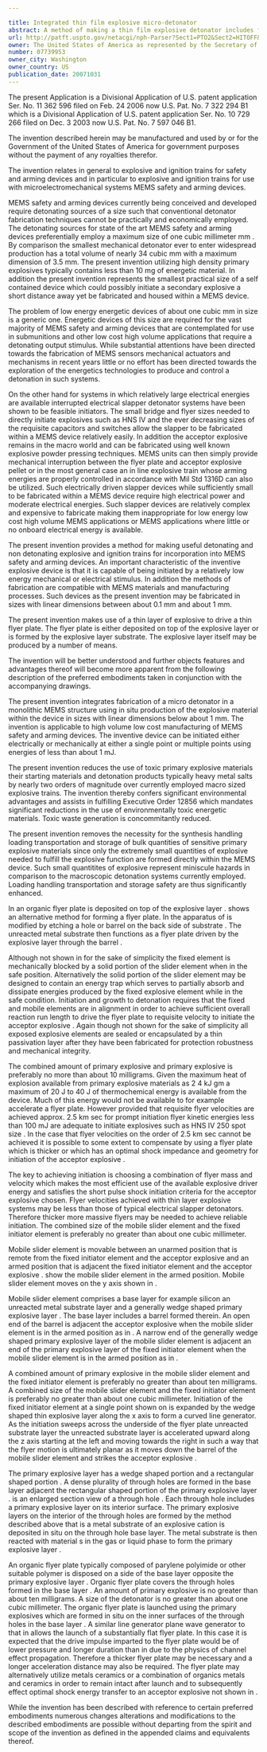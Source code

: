 ```yaml
---

title: Integrated thin film explosive micro-detonator
abstract: A method of making a thin film explosive detonator includes forming a substrate layer; depositing a metal layer in situ on the substrate layer; and reacting the metal layer to form a primary explosive layer. The method and apparatus formed thereby integrates fabrication of a micro-detonator in a monolithic MEMS structure using “in-situ” production of the explosive material within the apparatus, in sizes with linear dimensions below about 1 mm. The method is applicable to high-volume low-cost manufacturing of MEMS safety-and-arming devices. The apparatus can be initiated either electrically or mechanically at either a single point or multiple points, using energies of less than about 1 mJ.
url: http://patft.uspto.gov/netacgi/nph-Parser?Sect1=PTO2&Sect2=HITOFF&p=1&u=%2Fnetahtml%2FPTO%2Fsearch-adv.htm&r=1&f=G&l=50&d=PALL&S1=07739953&OS=07739953&RS=07739953
owner: The United States of America as represented by the Secretary of the Navy
number: 07739953
owner_city: Washington
owner_country: US
publication_date: 20071031
---
```

The present Application is a Divisional Application of U.S. patent application Ser. No. 11 362 596 filed on Feb. 24 2006 now U.S. Pat. No. 7 322 294 B1 which is a Divisional Application of U.S. patent application Ser. No. 10 729 266 filed on Dec. 3 2003 now U.S. Pat. No. 7 597 046 B1.

The invention described herein may be manufactured and used by or for the Government of the United States of America for government purposes without the payment of any royalties therefor.

The invention relates in general to explosive and ignition trains for safety and arming devices and in particular to explosive and ignition trains for use with microelectromechanical systems MEMS safety and arming devices.

MEMS safety and arming devices currently being conceived and developed require detonating sources of a size such that conventional detonator fabrication techniques cannot be practically and economically employed. The detonating sources for state of the art MEMS safety and arming devices preferentially employ a maximum size of one cubic millimeter mm . By comparison the smallest mechanical detonator ever to enter widespread production has a total volume of nearly 34 cubic mm with a maximum dimension of 3.5 mm. The present invention utilizing high density primary explosives typically contains less than 10 mg of energetic material. In addition the present invention represents the smallest practical size of a self contained device which could possibly initiate a secondary explosive a short distance away yet be fabricated and housed within a MEMS device.

The problem of low energy energetic devices of about one cubic mm in size is a generic one. Energetic devices of this size are required for the vast majority of MEMS safety and arming devices that are contemplated for use in submunitions and other low cost high volume applications that require a detonating output stimulus. While substantial attentions have been directed towards the fabrication of MEMS sensors mechanical actuators and mechanisms in recent years little or no effort has been directed towards the exploration of the energetics technologies to produce and control a detonation in such systems.

On the other hand for systems in which relatively large electrical energies are available interrupted electrical slapper detonator systems have been shown to be feasible initiators. The small bridge and flyer sizes needed to directly initiate explosives such as HNS IV and the ever decreasing sizes of the requisite capacitors and switches allow the slapper to be fabricated within a MEMS device relatively easily. In addition the acceptor explosive remains in the macro world and can be fabricated using well known explosive powder pressing techniques. MEMS units can then simply provide mechanical interruption between the flyer plate and acceptor explosive pellet or in the most general case an in line explosive train whose arming energies are properly controlled in accordance with Mil Std 1316D can also be utilized. Such electrically driven slapper devices while sufficiently small to be fabricated within a MEMS device require high electrical power and moderate electrical energies. Such slapper devices are relatively complex and expensive to fabricate making them inappropriate for low energy low cost high volume MEMS applications or MEMS applications where little or no onboard electrical energy is available.

The present invention provides a method for making useful detonating and non detonating explosive and ignition trains for incorporation into MEMS safety and arming devices. An important characteristic of the inventive explosive device is that it is capable of being initiated by a relatively low energy mechanical or electrical stimulus. In addition the methods of fabrication are compatible with MEMS materials and manufacturing processes. Such devices as the present invention may be fabricated in sizes with linear dimensions between about 0.1 mm and about 1 mm.

The present invention makes use of a thin layer of explosive to drive a thin flyer plate. The flyer plate is either deposited on top of the explosive layer or is formed by the explosive layer substrate. The explosive layer itself may be produced by a number of means.

The invention will be better understood and further objects features and advantages thereof will become more apparent from the following description of the preferred embodiments taken in conjunction with the accompanying drawings.

The present invention integrates fabrication of a micro detonator in a monolithic MEMS structure using in situ production of the explosive material within the device in sizes with linear dimensions below about 1 mm. The invention is applicable to high volume low cost manufacturing of MEMS safety and arming devices. The inventive device can be initiated either electrically or mechanically at either a single point or multiple points using energies of less than about 1 mJ.

The present invention reduces the use of toxic primary explosive materials their starting materials and detonation products typically heavy metal salts by nearly two orders of magnitude over currently employed macro sized explosive trains. The invention thereby confers significant environmental advantages and assists in fulfilling Executive Order 12856 which mandates significant reductions in the use of environmentally toxic energetic materials. Toxic waste generation is concommitantly reduced.

The present invention removes the necessity for the synthesis handling loading transportation and storage of bulk quantities of sensitive primary explosive materials since only the extremely small quantities of explosive needed to fulfill the explosive function are formed directly within the MEMS device. Such small quantitites of explosive represent miniscule hazards in comparison to the macroscopic detonation systems currently employed. Loading handling transportation and storage safety are thus significantly enhanced.

In an organic flyer plate is deposited on top of the explosive layer . shows an alternative method for forming a flyer plate. In the apparatus of is modified by etching a hole or barrel on the back side of substrate . The unreacted metal substrate then functions as a flyer plate driven by the explosive layer through the barrel .

Although not shown in for the sake of simplicity the fixed element is mechanically blocked by a solid portion of the slider element when in the safe position. Alternatively the solid portion of the slider element may be designed to contain an energy trap which serves to partially absorb and dissipate energies produced by the fixed explosive element while in the safe condition. Initiation and growth to detonation requires that the fixed and mobile elements are in alignment in order to achieve sufficient overall reaction run length to drive the flyer plate to requisite velocity to initiate the acceptor explosive . Again though not shown for the sake of simplicity all exposed explosive elements are sealed or encapsulated by a thin passivation layer after they have been fabricated for protection robustness and mechanical integrity.

The combined amount of primary explosive and primary explosive is preferably no more than about 10 milligrams. Given the maximum heat of explosion available from primary explosive materials as 2 4 kJ gm a maximum of 20 J to 40 J of thermochemical energy is available from the device. Much of this energy would not be available to for example accelerate a flyer plate. However provided that requisite flyer velocities are achieved approx. 2.5 km sec for prompt initiation flyer kinetic energies less than 100 mJ are adequate to initiate explosives such as HNS IV 250 spot size . In the case that flyer velocities on the order of 2.5 km sec cannot be achieved it is possible to some extent to compensate by using a flyer plate which is thicker or which has an optimal shock impedance and geometry for initiation of the acceptor explosive .

The key to achieving initiation is choosing a combination of flyer mass and velocity which makes the most efficient use of the available explosive driver energy and satisfies the short pulse shock initiation criteria for the acceptor explosive chosen. Flyer velocities achieved with thin layer explosive systems may be less than those of typical electrical slapper detonators. Therefore thicker more massive flyers may be needed to achieve reliable initiation. The combined size of the mobile slider element and the fixed initiator element is preferably no greater than about one cubic millimeter.

Mobile slider element is movable between an unarmed position that is remote from the fixed initiator element and the acceptor explosive and an armed position that is adjacent the fixed initiator element and the acceptor explosive . show the mobile slider element in the armed position. Mobile slider element moves on the y axis shown in .

Mobile slider element comprises a base layer for example silicon an unreacted metal substrate layer and a generally wedge shaped primary explosive layer . The base layer includes a barrel formed therein. An open end of the barrel is adjacent the acceptor explosive when the mobile slider element is in the armed position as in . A narrow end of the generally wedge shaped primary explosive layer of the mobile slider element is adjacent an end of the primary explosive layer of the fixed initiator element when the mobile slider element is in the armed position as in .

A combined amount of primary explosive in the mobile slider element and the fixed initiator element is preferably no greater than about ten milligrams. A combined size of the mobile slider element and the fixed initiator element is preferably no greater than about one cubic millimeter. Initiation of the fixed initiator element at a single point shown on is expanded by the wedge shaped thin explosive layer along the x axis to form a curved line generator. As the initiation sweeps across the underside of the flyer plate unreacted substrate layer the unreacted substrate layer is accelerated upward along the z axis starting at the left and moving towards the right in such a way that the flyer motion is ultimately planar as it moves down the barrel of the mobile slider element and strikes the acceptor explosive .

The primary explosive layer has a wedge shaped portion and a rectangular shaped portion . A dense plurality of through holes are formed in the base layer adjacent the rectangular shaped portion of the primary explosive layer . is an enlarged section view of a through hole . Each through hole includes a primary explosive layer on its interior surface. The primary explosive layers on the interior of the through holes are formed by the method described above that is a metal substrate of an explosive cation is deposited in situ on the through hole base layer. The metal substrate is then reacted with material s in the gas or liquid phase to form the primary explosive layer .

An organic flyer plate typically composed of parylene polyimide or other suitable polymer is disposed on a side of the base layer opposite the primary explosive layer . Organic flyer plate covers the through holes formed in the base layer . An amount of primary explosive is no greater than about ten milligrams. A size of the detonator is no greater than about one cubic millimeter. The organic flyer plate is launched using the primary explosives which are formed in situ on the inner surfaces of the through holes in the base layer . A similar line generator plane wave generator to that in allows the launch of a substantially flat flyer plate. In this case it is expected that the drive impulse imparted to the flyer plate would be of lower pressure and longer duration than in due to the physics of channel effect propagation. Therefore a thicker flyer plate may be necessary and a longer acceleration distance may also be required. The flyer plate may alternatively utilize metals ceramics or a combination of organics metals and ceramics in order to remain intact after launch and to subsequently effect optimal shock energy transfer to an acceptor explosive not shown in . 

While the invention has been described with reference to certain preferred embodiments numerous changes alterations and modifications to the described embodiments are possible without departing from the spirit and scope of the invention as defined in the appended claims and equivalents thereof.

